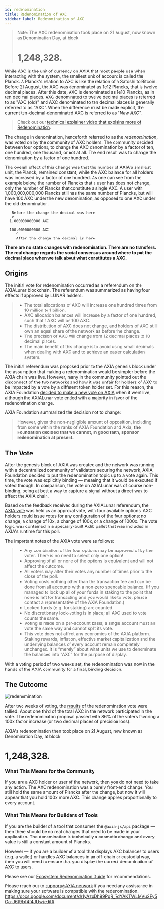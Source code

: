 ```yaml
---
id: redenomination
title: Redenomination of AXC
sidebar_label: Redenomination of AXC
---
```


> Note: The AXC redenomination took place on 21 August, now known as Denomination Day, at block
>
> # 1,248,328.

While [AXC](learn-axc) is the unit of currency on AXIA that most people use when interacting with the system, the smallest unit of account is called the Planck. A Planck's relation to AXC is like the relation of a Satoshi to Bitcoin. Before 21 August, the AXC was denominated as 1e12 Plancks, that is twelve decimal places. After this date, AXC is denominated as 1e10 Plancks, as in ten decimal places. AXC denominated to twelve decimal places is referred to as "AXC (old)" and AXC denominated to ten decimal places is generally referred to as "AXC". When the difference must be made explicit, the current ten-decimal-denominated AXC is referred to as "_New AXC_".

> Check out our [technical explainer video that explains more of Redenomination](https://www.youtube.com/watch?v=xXIcnBV4uUE&list=PLOyWqupZ-WGuAuS00rK-pebTMAOxW41W8&index=22&ab_channel=AXIA).

The change in denomination, henceforth referred to as the _redenomination_, was voted on by the community of AXC holders. The community decided between four options, to change the AXC denomination by a factor of ten, one hundred, one thousand, or not at all. The end result was to change the denomination by a factor of one hundred.

The overall effect of this change was that the number of AXIA's smallest unit, the Planck, remained constant, while the AXC balance for all holders was increased by a factor of one hundred. As one can see from the example below, the number of Plancks that a user has does not change, only the number of Plancks that constitute a single AXC. A user with 1,000,000,000,000 Plancks still has the same number of Plancks, but will have 100 AXC under the new denomination, as opposed to one AXC under the old denomination.

```
   Before the change the decimal was here
   v
  1.000000000000 AXC

  100.0000000000 AXC
     ^
     After the change the decimal is here
```

**There are no state changes with redenomination. There are no transfers. The real change regards the social consensus around where to put the decimal place when we talk about what constitutes a AXC.**

## Origins

The initial vote for redenomination occurred as a [referendum][referendum 52] on the AXIALunar blockchain. The referendum was summarized as having four effects if approved by LUNAR holders.

> - The total allocations of AXC will increase one hundred times from 10 million to 1 billion.
> - AXC allocation balances will increase by a factor of one hundred, such that 1 AXC will be 100 AXC.
> - The distribution of AXC does not change, and holders of AXC still own an equal share of the network as before the change.
> - The precision of AXC will change from 12 decimal places to 10 decimal places.
> - The main benefit of this change is to avoid using small decimals when dealing with AXC and to achieve an easier calculation system.

The initial referendum was proposed prior to the AXIA genesis block under the assumption that making a redenomination would be simpler before the AXIA chain was live. However, many in the community pointed out the disconnect of the two networks and how it was unfair for holders of AXC to be impacted by a vote by a different token holder set. For this reason, the AXIA Foundation [decided to make a new vote on AXIA][blog 1] when it went live, although the AXIALunar vote ended with a majority in favor of the redenomination change.

AXIA Foundation summarized the decision not to change:

> However, given the non-negligible amount of opposition, including from some within the ranks of AXIA Foundation and Axia, **the Foundation decided that we cannot, in good faith, sponsor redenomination at present.**

## The Vote

After the genesis block of AXIA was created and the network was running with a decentralized community of validators securing the network, AXIA Foundation decided to put the redenomination topic up to a vote again. This time, the vote was explicitly binding &mdash; meaning that it would be executed if voted through. In comparison, the vote on AXIALunar was of course non-binding, being at best a way to capture a signal without a direct way to affect the AXIA chain.

Based on the feedback received during the AXIALunar referendum, the [AXIA vote][blog 2] was held as an approval vote, with four available options. AXC holders could issue votes for any configuration of the four options: no change, a change of 10x, a change of 100x, or a change of 1000x. The vote logic was contained in a specially-built Axlib pallet that was included in AXIA's runtime for this poll.

The important notes of the AXIA vote were as follows:

> - Any combination of the four options may be approved of by the voter. There is no need to select only one option!
> - Approving of all or none of the options is equivalent and will not affect the outcome.
> - All voters may alter their votes any number of times prior to the close of the poll.
> - Voting costs nothing other than the transaction fee and can be done from all accounts with a non-zero spendable balance. (If you managed to lock up all of your funds in staking to the point that none is left for transacting and you would like to vote, please contact a representative of the AXIA Foundation.)
> - Locked funds (e.g. for staking) are counted.
> - No discretionary lock-voting is in place; all AXC used to vote counts the same.
> - Voting is made on a per-account basis; a single account must all vote the same way and cannot split its vote.
> - This vote does not affect any economics of the AXIA platform. Staking rewards, inflation, effective market capitalization and the underlying balances of every account remain completely unchanged. It is “merely” about what units we use to denominate the balances into “AXC” for the purpose of display.

With a voting period of two weeks set, the redenomination was now in the hands of the AXIA community for a final, binding decision.

## The Outcome

![redenomination](assets/redenomination.png)

After two weeks of voting, the [results][blog 3] of the redenomination vote were tallied. About one third of the total AXC in the network participated in the vote. The redenominaton proposal passed with 86% of the voters favoring a 100x factor increase (or two decimal places of precision loss).

AXIA's redenomination then took place on 21 August, now known as Denomination Day, at block

# 1,248,328.

### What This Means for the Community

If you are a AXC holder or user of the network, then you do not need to take any action. The AXC redenomination was a purely front-end change. You still hold the same amount of Plancks after the change, but now it will appear that you hold 100x more AXC. This change applies proportionally to every account.

### What This Means for Builders of Tools

If you are the builder of a tool that consumes the `@axia-js/api` package &mdash; then there should be no real changes that need to be made in your application. The denomination is technically a cosmetic change and every value is still a constant amount of Plancks.

However &mdash; if you are a builder of a tool that displays AXC balances to users (e.g. a wallet) or handles AXC balances in an off-chain or custodial way, then you will need to ensure that you display the correct denomination of AXC to users.

Please see our [Ecosystem Redenomination Guide]() for recommendations.

Please reach out to [support@AXIA.network](mailto:support@AXIA.network) if you need any assistance in making sure your software is compatible with the redenomination.
https://docs.google.com/document/d/1yAzoDh99PgR_7dYAKTWLMVu2Fy5Ga-J6t9lof4f4JUw/edit#

[referendum 52]: https://axialunar.axiassembly.io/referendum/52
[blog 1]: https://AXIA.network/results-of-axc-redenomination-referendum/
[blog 2]: https://AXIA.network/the-first-AXIA-vote/
[blog 3]: https://AXIA.network/the-results-are-in/
